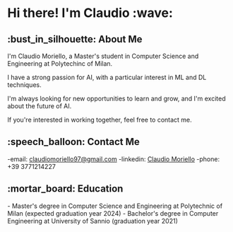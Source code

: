 <h1>Hi there! I'm Claudio :wave:</h1>

<h2>:bust_in_silhouette: About Me</h2>

I'm Claudio Moriello, a Master's student in Computer Science and Engineering at Polytechinc of Milan. 

I have a strong passion for AI, with a particular interest in ML and DL techniques.

I'm always looking for new opportunities to learn and grow, and I'm excited about the future of AI. 

If you're interested in working together, feel free to contact me.

<h2>:speech_balloon: Contact Me</h2>

-email: claudiomoriello97@gmail.com
-linkedin: [Claudio Moriello](https://www.linkedin.com/in/claudio-moriello-9308bb165/)
-phone: +39 3771214227

<h2>:mortar_board: Education</h2>
- Master's degree in Computer Science and Engineering at Polytechnic of Milan (expected graduation year 2024)
- Bachelor's degree in Computer Engineering at University of Sannio (graduation year 2021)
